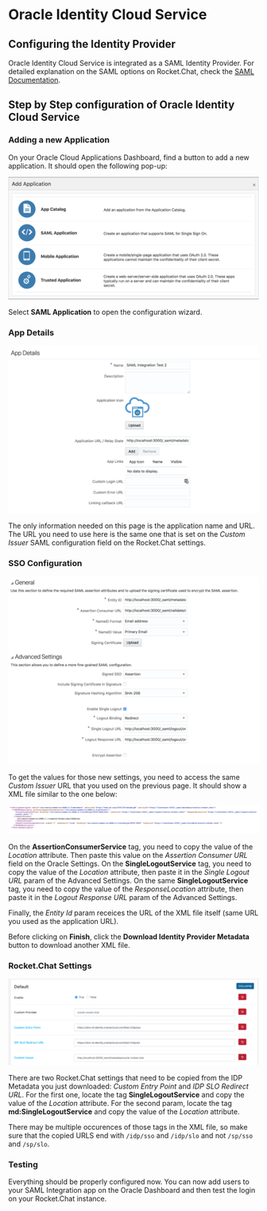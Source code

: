 # Oracle Identity Cloud Service

## Configuring the Identity Provider

Oracle Identity Cloud Service is integrated as a SAML Identity Provider. For detailed explanation on the SAML options on Rocket.Chat, check the [SAML Documentation](./).

## Step by Step configuration of Oracle Identity Cloud Service

### Adding a new Application

On your Oracle Cloud Applications Dashboard, find a button to add a new application. It should open the following pop-up:

![](../../../.gitbook/assets/addapplication.png)

Select **SAML Application** to open the configuration wizard.

### App Details

![](../../../.gitbook/assets/appdetails.png)

The only information needed on this page is the application name and URL. The URL you need to use here is the same one that is set on the _Custom Issuer_ SAML configuration field on the Rocket.Chat settings.

### SSO Configuration

![](../../../.gitbook/assets/ssoconfiguration.png)

To get the values for those new settings, you need to access the same _Custom Issuer_ URL that you used on the previous page. It should show a XML file similar to the one below:

![](../../../.gitbook/assets/samplexmlconfiguration.png)

On the **AssertionConsumerService** tag, you need to copy the value of the _Location_ attribute. Then paste this value on the _Assertion Consumer URL_ field on the Oracle Settings. On the **SingleLogoutService** tag, you need to copy the value of the _Location_ attribute, then paste it in the _Single Logout URL_ param of the Advanced Settings. On the same **SingleLogoutService** tag, you need to copy the value of the _ResponseLocation_ attribute, then paste it in the _Logout Response URL_ param of the Advanced Settings.

Finally, the _Entity Id_ param receices the URL of the XML file itself \(same URL you used as the application URL\).

Before clicking on **Finish**, click the **Download Identity Provider Metadata** button to download another XML file.

### Rocket.Chat Settings

![](../../../.gitbook/assets/rocketchatsettings.png)

There are two Rocket.Chat settings that need to be copied from the IDP Metadata you just downloaded: _Custom Entry Point_ and _IDP SLO Redirect URL_. For the first one, locate the tag **SingleLogoutService** and copy the value of the _Location_ attribute. For the second param, locate the tag **md:SingleLogoutService** and copy the value of the _Location_ attribute.

There may be multiple occurences of those tags in the XML file, so make sure that the copied URLS end with `/idp/sso` and `/idp/slo` and not `/sp/sso` and `/sp/slo`.

### Testing

Everything should be properly configured now. You can now add users to your SAML Integration app on the Oracle Dashboard and then test the login on your Rocket.Chat instance.

